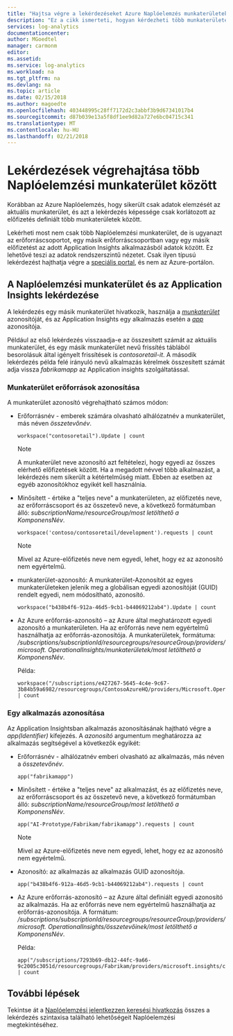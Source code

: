 ```yaml
---
title: "Hajtsa végre a lekérdezéseket Azure Naplóelemzés munkaterületek között |} Microsoft Docs"
description: "Ez a cikk ismerteti, hogyan kérdezheti több munkaterületekkel és az adott App Insights alkalmazást az előfizetésben."
services: log-analytics
documentationcenter: 
author: MGoedtel
manager: carmonm
editor: 
ms.assetid: 
ms.service: log-analytics
ms.workload: na
ms.tgt_pltfrm: na
ms.devlang: na
ms.topic: article
ms.date: 02/15/2018
ms.author: magoedte
ms.openlocfilehash: 403448995c28ff7172d2c3abbf3b9d67341017b4
ms.sourcegitcommit: d87b039e13a5f8df1ee9d82a727e6bc04715c341
ms.translationtype: MT
ms.contentlocale: hu-HU
ms.lasthandoff: 02/21/2018
---
```

# <a name="how-to-perform-queries-across-multiple-log-analytics-workspaces"></a>Lekérdezések végrehajtása több Naplóelemzési munkaterület között

Korábban az Azure Naplóelemzés, hogy sikerült csak adatok elemzését az aktuális munkaterület, és azt a lekérdezés képessége csak korlátozott az előfizetés definiált több munkaterületek között.  

Lekérheti most nem csak több Naplóelemzési munkaterület, de is ugyanazt az erőforráscsoportot, egy másik erőforráscsoportban vagy egy másik előfizetést az adott Application Insights alkalmazásból adatok között. Ez lehetővé teszi az adatok rendszerszintű nézetet.  Csak ilyen típusú lekérdezést hajthatja végre a [speciális portal](log-analytics-log-search-portals.md#advanced-analytics-portal), és nem az Azure-portálon.  

## <a name="querying-across-log-analytics-workspaces-and-from-application-insights"></a>A Naplóelemzési munkaterület és az Application Insights lekérdezése
A lekérdezés egy másik munkaterület hivatkozik, használja a [ *munkaterület* ](https://docs.loganalytics.io/docs/Language-Reference/Scope-functions/workspace()) azonosítóját, és az Application Insights egy alkalmazás esetén a [ *app* ](https://docs.loganalytics.io/docs/Language-Reference/Scope-functions/app())azonosítója.  

Például az első lekérdezés visszaadja-e az összesített számát az aktuális munkaterület, és egy másik munkaterület nevű frissítés táblából besorolásuk által igényelt frissítések is *contosoretail-it*.  A második lekérdezés példa felé irányuló nevű alkalmazás kérelmek összesített számát adja vissza *fabrikamapp* az Application insights szolgáltatással. 

### <a name="identifying-workspace-resources"></a>Munkaterület erőforrások azonosítása
A munkaterület azonosító végrehajtható számos módon:

* Erőforrásnév - emberek számára olvasható alhálózatnév a munkaterület, más néven *összetevőnév*. 

    `workspace("contosoretail").Update | count`
 
    >[!NOTE]
    >A munkaterület neve azonosító azt feltételezi, hogy egyedi az összes elérhető előfizetések között. Ha a megadott névvel több alkalmazást, a lekérdezés nem sikerült a kétértelműség miatt. Ebben az esetben az egyéb azonosítókhoz egyikét kell használnia.

* Minősített - értéke a "teljes neve" a munkaterületen, az előfizetés neve, az erőforráscsoport és az összetevő neve, a következő formátumban álló: *subscriptionName/resourceGroup/most letölthető a KomponensNév*. 

    `workspace('contoso/contosoretail/development').requests | count `

    >[!NOTE]
    >Mivel az Azure-előfizetés neve nem egyedi, lehet, hogy ez az azonosító nem egyértelmű. 
    >

* munkaterület-azonosító: A munkaterület-Azonosítót az egyes munkaterületeken jelenik meg a globálisan egyedi azonosítóját (GUID) rendelt egyedi, nem módosítható, azonosító.

    `workspace("b438b4f6-912a-46d5-9cb1-b44069212ab4").Update | count`

* Az Azure erőforrás-azonosító – az Azure által meghatározott egyedi azonosító a munkaterületen. Ha az erőforrás neve nem egyértelmű használhatja az erőforrás-azonosítója.  A munkaterületek, formátuma: */subscriptions/subscriptionId/resourcegroups/resourceGroup/providers/microsoft. OperationalInsights/munkaterületek/most letölthető a KomponensNév*.  

    Példa:
    ``` 
    workspace("/subscriptions/e427267-5645-4c4e-9c67-3b84b59a6982/resourcegroups/ContosoAzureHQ/providers/Microsoft.OperationalInsights/workspaces/contosoretail").Event | count
    ```

### <a name="identifying-an-application"></a>Egy alkalmazás azonosítása

Az Application Insightsban alkalmazás azonosításának hajtható végre a *app(Identifier)* kifejezés.  A *azonosító* argumentum meghatározza az alkalmazás segítségével a következők egyikét:

* Erőforrásnév - alhálózatnév emberi olvasható az alkalmazás, más néven a *összetevőnév*.  

    `app("fabrikamapp")`

* Minősített - értéke a "teljes neve" az alkalmazást, és az előfizetés neve, az erőforráscsoport és az összetevő neve, a következő formátumban álló: *subscriptionName/resourceGroup/most letölthető a KomponensNév*. 

    `app("AI-Prototype/Fabrikam/fabrikamapp").requests | count`

     >[!NOTE]
    >Mivel az Azure-előfizetés neve nem egyedi, lehet, hogy ez az azonosító nem egyértelmű. 
    >

* Azonosító: az alkalmazás az alkalmazás GUID azonosítója.

    `app("b438b4f6-912a-46d5-9cb1-b44069212ab4").requests | count`

* Az Azure erőforrás-azonosító – az Azure által definiált egyedi azonosító az alkalmazás. Ha az erőforrás neve nem egyértelmű használhatja az erőforrás-azonosítója. A formátum: */subscriptions/subscriptionId/resourcegroups/resourceGroup/providers/microsoft. OperationalInsights/összetevőinek/most letölthető a KomponensNév*.  

    Példa:
    ```
    app("/subscriptions/7293b69-db12-44fc-9a66-9c2005c3051d/resourcegroups/Fabrikam/providers/microsoft.insights/components/fabrikamapp").requests | count
    ```

## <a name="next-steps"></a>További lépések

Tekintse át a [Naplóelemzési jelentkezzen keresési hivatkozás](https://docs.loganalytics.io/docs/Language-Reference) összes a lekérdezés szintaxisa található lehetőségeit Naplóelemzési megtekintéséhez.    